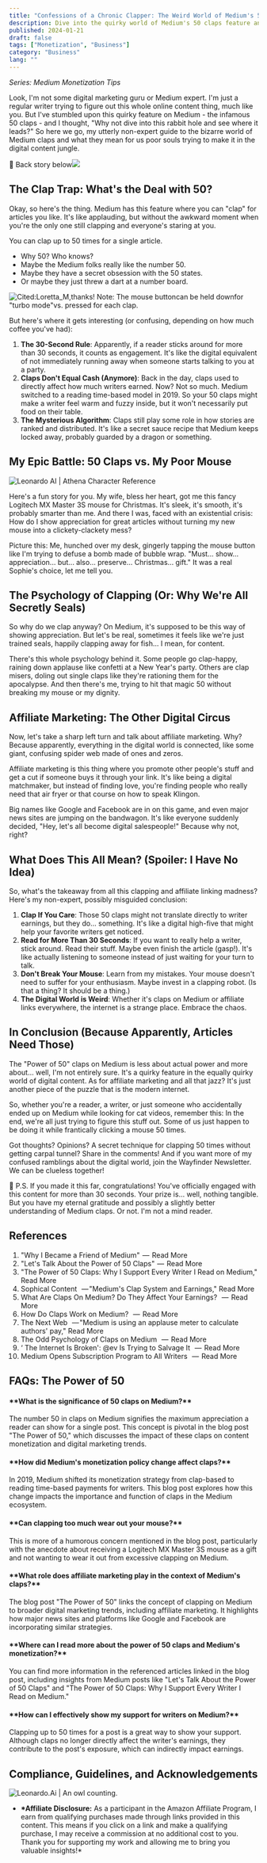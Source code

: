 ```yaml
---
title: "Confessions of a Chronic Clapper: The Weird World of Medium's 50 Claps"
description: Dive into the quirky world of Medium's 50 claps feature and its impact on content monetization. A humorous take on digital engagement trends.
published: 2024-01-21
draft: false
tags: ["Monetization", "Business"]
category: "Business"
lang: ""
---
```


<!-- ![Hero Image](./heroImage.jpg) -->

_Series: Medium Monetization Tips_

Look, I'm not some digital marketing guru or Medium expert. I'm just a regular writer trying to figure out this whole online content thing, much like you. But I've stumbled upon this quirky feature on Medium - the infamous 50 claps - and I thought, "Why not dive into this rabbit hole and see where it leads?" So here we go, my utterly non-expert guide to the bizarre world of Medium claps and what they mean for us poor souls trying to make it in the digital content jungle.

📙 Back story below![](https://res-3.cloudinary.com/ddicetqs5/image/upload/f_auto,fl_force_strip,q_auto:best/v1/wayfinder-ghost-blog/wayfinder_owl_round_250_percent)


## The Clap Trap: What's the Deal with 50?

Okay, so here's the thing. Medium has this feature where you can "clap" for articles you like. It's like applauding, but without the awkward moment when you're the only one still clapping and everyone's staring at you.

You can clap up to 50 times for a single article.

- Why 50? Who knows?
- Maybe the Medium folks really like the number 50.
- Maybe they have a secret obsession with the 50 states.
- Or maybe they just threw a dart at a number board.

![Cited:Loretta_M,thanks! Note: The mouse buttoncan be held downfor "turbo mode"vs. pressed for each clap.](https://res-3.cloudinary.com/ddicetqs5/image/upload/f_auto,fl_force_strip,q_auto:best/v1/wayfinder-ghost-blog/clapping)

But here's where it gets interesting (or confusing, depending on how much coffee you've had):

1. **The 30-Second Rule**: Apparently, if a reader sticks around for more than 30 seconds, it counts as engagement. It's like the digital equivalent of not immediately running away when someone starts talking to you at a party.
2. **Claps Don't Equal Cash (Anymore)**: Back in the day, claps used to directly affect how much writers earned. Now? Not so much. Medium switched to a reading time-based model in 2019. So your 50 claps might make a writer feel warm and fuzzy inside, but it won't necessarily put food on their table.
3. **The Mysterious Algorithm**: Claps still play some role in how stories are ranked and distributed. It's like a secret sauce recipe that Medium keeps locked away, probably guarded by a dragon or something.

## My Epic Battle: 50 Claps vs. My Poor Mouse

![Leonardo AI | Athena Character Reference](https://res-1.cloudinary.com/ddicetqs5/image/upload/f_auto,fl_force_strip,q_auto:best/v1/wayfinder-ghost-blog/wayfinder-page-athena-power-of-50-claps-inline-image)

Here's a fun story for you. My wife, bless her heart, got me this fancy Logitech MX Master 3S mouse for Christmas. It's sleek, it's smooth, it's probably smarter than me. And there I was, faced with an existential crisis: How do I show appreciation for great articles without turning my new mouse into a clickety-clackety mess?

Picture this: Me, hunched over my desk, gingerly tapping the mouse button like I'm trying to defuse a bomb made of bubble wrap. "Must... show... appreciation... but... also... preserve... Christmas... gift." It was a real Sophie's choice, let me tell you.

## The Psychology of Clapping (Or: Why We're All Secretly Seals)

So why do we clap anyway? On Medium, it's supposed to be this way of showing appreciation. But let's be real, sometimes it feels like we're just trained seals, happily clapping away for fish... I mean, for content.

There's this whole psychology behind it. Some people go clap-happy, raining down applause like confetti at a New Year's party. Others are clap misers, doling out single claps like they're rationing them for the apocalypse. And then there's me, trying to hit that magic 50 without breaking my mouse or my dignity.

## Affiliate Marketing: The Other Digital Circus

Now, let's take a sharp left turn and talk about affiliate marketing. Why? Because apparently, everything in the digital world is connected, like some giant, confusing spider web made of ones and zeros.

Affiliate marketing is this thing where you promote other people's stuff and get a cut if someone buys it through your link. It's like being a digital matchmaker, but instead of finding love, you're finding people who really need that air fryer or that course on how to speak Klingon.

Big names like Google and Facebook are in on this game, and even major news sites are jumping on the bandwagon. It's like everyone suddenly decided, "Hey, let's all become digital salespeople!" Because why not, right?

## What Does This All Mean? (Spoiler: I Have No Idea)

So, what's the takeaway from all this clapping and affiliate linking madness? Here's my non-expert, possibly misguided conclusion:

1. **Clap If You Care**: Those 50 claps might not translate directly to writer earnings, but they do... something. It's like a digital high-five that might help your favorite writers get noticed.
2. **Read for More Than 30 Seconds**: If you want to really help a writer, stick around. Read their stuff. Maybe even finish the article (gasp!). It's like actually listening to someone instead of just waiting for your turn to talk.
3. **Don't Break Your Mouse**: Learn from my mistakes. Your mouse doesn't need to suffer for your enthusiasm. Maybe invest in a clapping robot. (Is that a thing? It should be a thing.)
4. **The Digital World is Weird**: Whether it's claps on Medium or affiliate links everywhere, the internet is a strange place. Embrace the chaos.

## In Conclusion (Because Apparently, Articles Need Those)

The "Power of 50" claps on Medium is less about actual power and more about... well, I'm not entirely sure. It's a quirky feature in the equally quirky world of digital content. As for affiliate marketing and all that jazz? It's just another piece of the puzzle that is the modern internet.

So, whether you're a reader, a writer, or just someone who accidentally ended up on Medium while looking for cat videos, remember this: In the end, we're all just trying to figure this stuff out. Some of us just happen to be doing it while frantically clicking a mouse 50 times.

Got thoughts? Opinions? A secret technique for clapping 50 times without getting carpal tunnel? Share in the comments! And if you want more of my confused ramblings about the digital world, join the Wayfinder Newsletter. We can be clueless together!

👏 P.S. If you made it this far, congratulations! You've officially engaged with this content for more than 30 seconds. Your prize is... well, nothing tangible. But you have my eternal gratitude and possibly a slightly better understanding of Medium claps. Or not. I'm not a mind reader.

## References

1. "Why I Became a Friend of Medium"  —  Read More
2. "Let's Talk About the Power of 50 Claps"  —  Read More
3. "The Power of 50 Claps: Why I Support Every Writer I Read on Medium," Read More
4. Sophical Content   — "Medium's Clap System and Earnings," Read More
5. What Are Claps On Medium? Do They Affect Your Earnings?   —  Read More
6. How Do Claps Work on Medium?   —  Read More
7. The Next Web   — "Medium is using an applause meter to calculate authors' pay," Read More
8. The Odd Psychology of Claps on Medium   —  Read More
9. ‘ The Internet Is Broken': @ev Is Trying to Salvage It   —  Read More
10. Medium Opens Subscription Program to All Writers   —  Read More

## FAQs: The Power of 50

#### \***\*What is the significance of 50 claps on Medium?\*\***

The number 50 in claps on Medium signifies the maximum appreciation a reader can show for a single post. This concept is pivotal in the blog post "The Power of 50," which discusses the impact of these claps on content monetization and digital marketing trends.

#### \***\*How did Medium's monetization policy change affect claps?\*\***

In 2019, Medium shifted its monetization strategy from clap-based to reading time-based payments for writers. This blog post explores how this change impacts the importance and function of claps in the Medium ecosystem.

#### \***\*Can clapping too much wear out your mouse?\*\***

This is more of a humorous concern mentioned in the blog post, particularly with the anecdote about receiving a Logitech MX Master 3S mouse as a gift and not wanting to wear it out from excessive clapping on Medium.

#### \***\*What role does affiliate marketing play in the context of Medium's claps?\*\***

The blog post "The Power of 50" links the concept of clapping on Medium to broader digital marketing trends, including affiliate marketing. It highlights how major news sites and platforms like Google and Facebook are incorporating similar strategies.

#### \***\*Where can I read more about the power of 50 claps and Medium's monetization?\*\***

You can find more information in the referenced articles linked in the blog post, including insights from Medium posts like "Let's Talk About the Power of 50 Claps" and "The Power of 50 Claps: Why I Support Every Writer I Read on Medium."

#### \***\*How can I effectively show my support for writers on Medium?\*\***

Clapping up to 50 times for a post is a great way to show your support. Although claps no longer directly affect the writer's earnings, they contribute to the post's exposure, which can indirectly impact earnings.

## Compliance, Guidelines, and Acknowledgements

![Leonardo.Ai | An owl counting.](https://res-5.cloudinary.com/ddicetqs5/image/upload/f_auto,fl_force_strip,q_auto:best/v1/wayfinder-ghost-blog/0_uGgtPirpHbchvnrc)

- **\*Affiliate Disclosure:** As a participant in the Amazon Affiliate Program, I earn from qualifying purchases made through links provided in this content. This means if you click on a link and make a qualifying purchase, I may receive a commission at no additional cost to you. Thank you for supporting my work and allowing me to bring you valuable insights!\*
